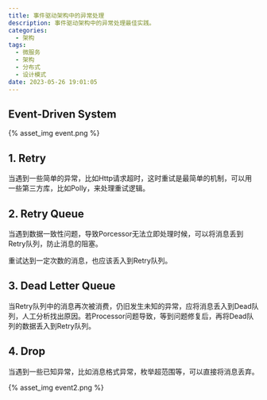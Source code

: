 ```yaml
---
title: 事件驱动架构中的异常处理
description: 事件驱动架构中的异常处理最佳实践。
categories:
  - 架构
tags:
  - 微服务
  - 架构
  - 分布式
  - 设计模式
date: 2023-05-26 19:01:05
---
```


## Event-Driven System

{% asset_img event.png %}

## 1. Retry

当遇到一些简单的异常，比如Http请求超时，这时重试是最简单的机制，可以用一些第三方库，比如Polly，来处理重试逻辑。

## 2. Retry Queue

当遇到数据一致性问题，导致Porcessor无法立即处理时候，可以将消息丢到Retry队列，防止消息的阻塞。

重试达到一定次数的消息，也应该丢入到Retry队列。

## 3. Dead Letter Queue

当Retry队列中的消息再次被消费，仍旧发生未知的异常，应将消息丢入到Dead队列，人工分析找出原因。若Processor问题导致，等到问题修复后，再将Dead队列的数据丢入到Retry队列。

## 4. Drop

当遇到一些已知异常，比如消息格式异常，枚举超范围等，可以直接将消息丢弃。

{% asset_img event2.png %}